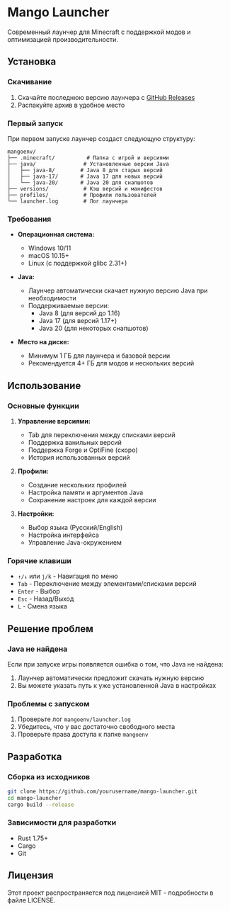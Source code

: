 # Mango Launcher

Современный лаунчер для Minecraft с поддержкой модов и оптимизацией производительности.

## Установка

### Скачивание

1. Скачайте последнюю версию лаунчера с [GitHub Releases](https://github.com/MangoLauncher/MangoLauncher/releases)
2. Распакуйте архив в удобное место

### Первый запуск

При первом запуске лаунчер создаст следующую структуру:

```
mangoenv/
├── .minecraft/          # Папка с игрой и версиями
├── java/               # Установленные версии Java
│   ├── java-8/        # Java 8 для старых версий
│   ├── java-17/       # Java 17 для новых версий
│   └── java-20/       # Java 20 для снапшотов
├── versions/           # Кэш версий и манифестов
├── profiles/           # Профили пользователей
└── launcher.log        # Лог лаунчера
```

### Требования

- **Операционная система:**
  - Windows 10/11
  - macOS 10.15+
  - Linux (с поддержкой glibc 2.31+)

- **Java:**
  - Лаунчер автоматически скачает нужную версию Java при необходимости
  - Поддерживаемые версии:
    - Java 8 (для версий до 1.16)
    - Java 17 (для версий 1.17+)
    - Java 20 (для некоторых снапшотов)

- **Место на диске:**
  - Минимум 1 ГБ для лаунчера и базовой версии
  - Рекомендуется 4+ ГБ для модов и нескольких версий

## Использование

### Основные функции

1. **Управление версиями:**
   - Tab для переключения между списками версий
   - Поддержка ванильных версий
   - Поддержка Forge и OptiFine (скоро)
   - История использованных версий

2. **Профили:**
   - Создание нескольких профилей
   - Настройка памяти и аргументов Java
   - Сохранение настроек для каждой версии

3. **Настройки:**
   - Выбор языка (Русский/English)
   - Настройка интерфейса
   - Управление Java-окружением

### Горячие клавиши

- `↑/↓` или `j/k` - Навигация по меню
- `Tab` - Переключение между элементами/списками версий
- `Enter` - Выбор
- `Esc` - Назад/Выход
- `L` - Смена языка

## Решение проблем

### Java не найдена

Если при запуске игры появляется ошибка о том, что Java не найдена:
1. Лаунчер автоматически предложит скачать нужную версию
2. Вы можете указать путь к уже установленной Java в настройках

### Проблемы с запуском

1. Проверьте лог `mangoenv/launcher.log`
2. Убедитесь, что у вас достаточно свободного места
3. Проверьте права доступа к папке `mangoenv`

## Разработка

### Сборка из исходников

```bash
git clone https://github.com/yourusername/mango-launcher.git
cd mango-launcher
cargo build --release
```

### Зависимости для разработки

- Rust 1.75+
- Cargo
- Git

## Лицензия

Этот проект распространяется под лицензией MIT - подробности в файле LICENSE. 